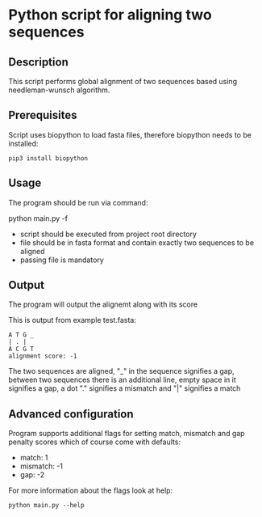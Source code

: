 # Python script for aligning two sequences

## Description

This script performs global alignment of two sequences based using needleman-wunsch algorithm. 

## Prerequisites 

Script uses biopython to load fasta files, therefore biopython needs to be installed:

```pip3 install biopython```

## Usage

The program should be run via command:

python main.py -f <path to file>

* script should be executed from project root directory
* file should be in fasta format and contain exactly two sequences to be aligned
* passing file is mandatory

## Output

The program will output the alignemt along with its score

This is output from example test.fasta:
```
A T G _
| . |  
A C G T
alignment score: -1
```

The two sequences are aligned, "_" in the sequence signifies a gap, between two sequences there is an additional line, empty space in it signifies a gap, a dot "." signifies a mismatch and "|" signifies a match

## Advanced configuration

Program supports additional flags for setting match, mismatch and gap penalty scores which of course come with defaults:
* match: 1
* mismatch: -1
* gap: -2 

For more information about the flags look at help:
```
python main.py --help
```

